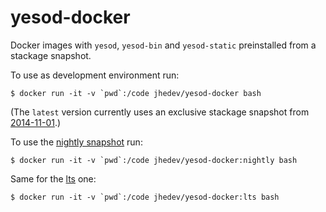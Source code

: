 yesod-docker
============

Docker images with `yesod`, `yesod-bin` and `yesod-static` preinstalled from a stackage snapshot.

To use as development environment run:

```
$ docker run -it -v `pwd`:/code jhedev/yesod-docker bash
```

(The `latest` version currently uses an exclusive stackage snapshot from [2014-11-01](http://www.stackage.org/snapshot/ghc782014-11-01exclusive).)

To use the [nightly snapshot](http://www.stackage.org/nightly) run:

```
$ docker run -it -v `pwd`:/code jhedev/yesod-docker:nightly bash
```

Same for the [lts](http://www.stackage.org/lts) one:

```
$ docker run -it -v `pwd`:/code jhedev/yesod-docker:lts bash
```

